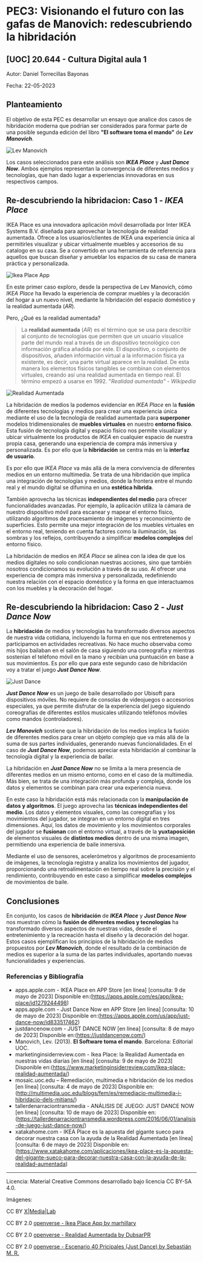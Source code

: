 # PEC3: Visionando el futuro con las gafas de Manovich: redescubriendo la hibridación

## [UOC] 20.644 - Cultura Digital aula 1


Autor: Daniel Torrecillas Bayonas


Fecha: 22-05-2023


## Planteamiento

El objetivo de esta PEC es desarrollar un ensayo que analice dos casos de hibridación moderna que podrían ser considerados para formar parte de una posible segunda edición del libro **"El software toma el mando"** de ***Lev Manovich***.

![Lev Manovich](https://live.staticflickr.com/1006/1457054876_f0603f209b_k.jpg "Lev Manovich")

Los casos seleccionados para este análisis son ***IKEA Place*** y ***Just Dance Now***. Ambos ejemplos representan la convergencia de diferentes medios y tecnologías, que han dado lugar a experiencias innovadoras en sus respectivos campos.



## Re-descubriendo la hibridacion: Caso 1 - ***IKEA Place***

IKEA Place es una innovadora aplicación móvil desarrollada por Inter IKEA Systems B.V. diseñada para aprovechar la tecnología de realidad aumentada. Ofrece a los usuarios/clientes de IKEA una experiencia única al permitirles visualizar y ubicar virtualmente muebles y accesorios de su catalogo en su casa. Se a convertido en una herramienta de referencia para aquellos que buscan diseñar y amueblar los espacios de su casa de manera práctica y personalizada.

![Ikea Place App](https://live.staticflickr.com/65535/48317217561_8e93159f63_w.jpg "Ikea Place App")

En este primer caso exploro, desde la perspectiva de Lev Manovich, cómo *IKEA Place* ha llevado la experiencia de comprar muebles y la decoración del hogar a un nuevo nivel, mediante la hibridación del espacio doméstico y la realidad aumentada (*AR*). 

Pero, ¿Qué es la realidad aumentada?

>La **realidad aumentada** (*AR*) es el término que se usa para describir al conjunto de tecnologías que permiten que un usuario visualice parte del mundo real a través de un dispositivo tecnológico con información gráfica añadida por este. El dispositivo, o conjunto de dispositivos, añaden información virtual a la información física ya existente, es decir, una parte virtual aparece en la realidad. De esta manera los elementos físicos tangibles se combinan con elementos virtuales, creando así una realidad aumentada en tiempo real. El término empezó a usarse en 1992. "*Realidad aumentada" - Wikipedia*

![Realidad Aumentada](https://live.staticflickr.com/6177/6220166454_46decc7613_w.jpg "Realidad Aumentada")

La hibridación de medios la podemos evidenciar en *IKEA Place* en la **fusión** de diferentes tecnologías y medios para crear una experiencia única mediante el uso de la tecnología de realidad aumentada para **superponer** modelos tridimensionales de **muebles virtuales** en nuestro **entorno físico**. Esta fusión de tecnología digital y espacio físico  nos permite visualizar y ubicar virtualmente los productos de *IKEA* en cualquier espacio de nuestra propia casa, generando una experiencia de compra más inmersiva y personalizada. Es por ello que la **hibridación** se centra más en la **interfaz de usuario**.

Es por ello que *IKEA Place* va más allá de la mera convivencia de diferentes medios en un entorno multimedia. Se trata de una hibridación que implica una integración de tecnologías y medios, donde la frontera entre el mundo real y el mundo digital se difumina en una **estética hibrida**.

También aprovecha las técnicas **independientes del medio** para ofrecer funcionalidades avanzadas. Por ejemplo, la aplicación utiliza la cámara de nuestro dispositivo móvil para escanear y mapear el entorno físico, utilizando algoritmos de procesamiento de imágenes y reconocimiento de superficies. Esto permite una mejor integración de los muebles virtuales en el entorno real, teniendo en cuenta factores como la iluminación, las sombras y los reflejos, contribuyendo a simplificar **modelos complejos** del entorno físico.

La hibridación de medios en *IKEA Place* se alinea con la idea de que los medios digitales no solo condicionan nuestras acciones, sino que también nosotros condicionamos su evolución a través de su uso. Al ofrecer una experiencia de compra más inmersiva y personalizada, redefiniendo nuestra relación con el espacio doméstico y la forma en que interactuamos con los muebles y la decoración del hogar.


## Re-descubriendo la hibridacion: Caso 2 - ***Just Dance Now***

La **hibridación** de medios y tecnologías ha transformado diversos aspectos de nuestra vida cotidiana, incluyendo la forma en que nos entretenemos y participamos en actividades recreativas. No hace mucho observaba como mis hijos bailaban en el salón de casa siguiendo una coreografía y mientras sostenían el teléfono móvil en la mano y recibían una puntuación en base a sus movimientos. Es por ello que para este segundo caso de hibridación voy a tratar el juego ***Just Dance Now***.

![Just Dance](https://live.staticflickr.com/3813/9941413053_e0737797e7_w.jpg "Just Dance")

***Just Dance Now*** es un juego de baile desarrollado por Ubisoft para dispositivos móviles. No requiere de consolas de videojuegos o accesorios especiales, ya que permite disfrutar de la experiencia del juego siguiendo coreografías de diferentes estilos musicales utilizando teléfonos móviles como mandos (controladores).

***Lev Manovich*** sostiene que la hibridación de los medios implica la fusión de diferentes medios para crear un objeto complejo que va más allá de la suma de sus partes individuales, generando nuevas funcionalidades. En el caso de ***Just Dance Now***, podemos apreciar esta hibridación al combinar la tecnología digital y la experiencia de bailar.

La hibridación en ***Just Dance Now*** no se limita a la mera presencia de diferentes medios en un mismo entorno, como en el caso de la multimedia. Más bien, se trata de una integración más profunda y compleja, donde los datos y elementos se combinan para crear una experiencia nueva.

En este caso la hibridación está más relacionada con la **manipulación de datos y algoritmos**. El juego aprovecha las **técnicas independientes del medio**. Los datos y elementos visuales, como las coreografías y los movimientos del jugador, se integran en un entorno digital en tres dimensiones. Aquí, los datos de movimiento y los movimientos corporales del jugador se **fusionan** con el entorno virtual, a través de la **yuxtaposición** de elementos visuales de **distintos medios** dentro de una misma imagen, permitiendo una experiencia de baile inmersiva.

Mediante el uso de sensores, acelerómetros y algoritmos de procesamiento de imágenes, la tecnología registra y analiza los movimientos del jugador, proporcionando una retroalimentación en tiempo real sobre la precisión y el rendimiento, contribuyendo en este caso a simplificar **modelos complejos** de movimientos de baile.


## Conclusiones

En conjunto, los casos de **hibridación** de ***IKEA Place*** y ***Just Dance Now***  nos muestran cómo la **fusión de diferentes medios y tecnologías** ha transformado diversos aspectos de nuestras vidas, desde el entretenimiento y la recreación hasta el diseño y la decoración del hogar. Estos casos ejemplifican los principios de la hibridación de medios propuestos por ***Lev Manovich***, donde el resultado de la combinación de medios es superior a la suma de las partes individuales, aportando nuevas funcionalidades y experiencias.


### Referencias y Bibliografía

* apps.apple.com - IKEA Place en APP Store [en línea] [consulta: 9 de mayo de 2023] Disponible en:(https://apps.apple.com/es/app/ikea-place/id1279244498)
* apps.apple.com - Just Dance Now en APP Store [en línea] [consulta: 10 de mayo de 2023] Disponible en:(https://apps.apple.com/us/app/just-dance-now/id833517462)
* justdancenow.com - JUST DANCE NOW [en línea] [consulta: 8 de mayo de 2023] Disponible en:(https://justdancenow.com/) 
* Manovich, Lev. (2013). **El Software toma el mando**. Barcelona: Editorial UOC.
* marketinginsiderreview.com - Ikea Place: la Realidad Aumentada en nuestras vidas diarias [en línea] [consulta: 9 de mayo de 2023] Disponible en:(https://www.marketinginsiderreview.com/ikea-place-realidad-aumentada/)
* mosaic.uoc.edu – Remediación, multimedia e hibridación de los medios [en línea] [consulta: 4 de mayo de 2023] Disponible en: (http://multimedia.uoc.edu/blogs/fem/es/remediacio-multimedia-i-hibridacio-dels-mitjans/)
* tallerdenarraciontransmedia - ANÁLISIS DE JUEGO: JUST DANCE NOW [en línea] [consulta: 10 de mayo de 2023] Disponible en: (https://tallerdenarraciontransmedia.wordpress.com/2016/06/01/analisis-de-juego-just-dance-now/)
* xatakahome.com - IKEA Place es la apuesta del gigante sueco para decorar nuestra casa con la ayuda de la Realidad Aumentada [en línea] [consulta: 6 de mayo de 2023] Disponible en:(https://www.xatakahome.com/aplicaciones/ikea-place-es-la-apuesta-del-gigante-sueco-para-decorar-nuestra-casa-con-la-ayuda-de-la-realidad-aumentada)


----

Licencia: Material Creative Commons desarrollado bajo licencia CC BY-SA 4.0.

Imágenes:

CC BY [X|Media|Lab](https://www.flickr.com/photos/45213919@N00/1457054876) 

CC BY 2.0 [openverse - Ikea Place App by marhillary](https://openverse.org/image/12f857fe-bed9-4aed-9b66-9f9d705b9eaa?q=ikea%20place) 

CC BY 2.0 [openverse - Realidad Aumentada by DubsarPR](https://openverse.org/image/e8733960-3706-422b-bc16-fc23c9a726d6?q=realidad%20aumentada)

CC BY 2.0 [openverse - Escenario 40 Pricipales (Just Dance) by Sebastián M. R.](https://openverse.org/image/54205d57-0eb4-4b53-85c0-91eba7c29d0f?q=just%20dance) 
